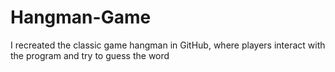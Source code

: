 # Hangman-Game
I recreated the classic game hangman in GitHub, where players interact with the program and try to guess the word
